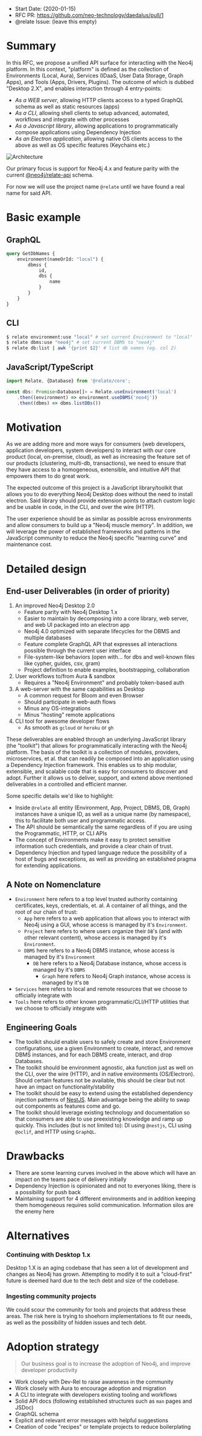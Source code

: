 -   Start Date: (2020-01-15)
-   RFC PR: https://github.com/neo-technology/daedalus/pull/1
-   @relate Issue: (leave this empty)

# Summary

In this RFC, we propose a unified API surface for interacting with the Neo4j platform.
In this context, "platform" is defined as the collection of Environments (Local, Aura), Services (IDaaS, User Data Storage, Graph Apps), and Tools (Apps, Drivers, Plugins).
The outcome of which is dubbed "Desktop 2.X", and enables interaction through 4 entry-points:

-   _As a WEB server_, allowing HTTP clients access to a typed GraphQL schema as well as static resources (apps)
-   _As a CLI_, allowing shell clients to setup advanced, automated, workflows and integrate with other processes
-   _As a Javascript library_, allowing applications to programmatically compose applications using Dependency Injection
-   _As an Electron application_, allowing native OS clients access to the above as well as OS specific features (Keychains etc.)

![Architecture](./imgs/architecture.png)

Our primary focus is support for Neo4j 4.x and feature parity with the current [@neo4j/relate-api](https://github.com/neo4j-apps/relate-api) schema.

For now we will use the project name `@relate` until we have found a real name for said API.

# Basic example

## GraphQL

```GraphQL
query GetDbNames {
    environment(nameOrId: "local") {
        dbmss {
            id,
            dbs {
                name
            }
        }
    }
}
```

## CLI

```sh
$ relate environment:use "local" # set current Environment to "local"
$ relate dbms:use "neo4j" # set current DBMS to "neo4j"
$ relate db:list | awk '{print $2}' # list db names (eg. col 2)
```

## JavaScript/TypeScript

```TypeScript
import Relate, {Database} from '@relate/core';

const dbs: Promise<Database[]> = Relate.useEnvironment('local')
    .then((environment) => environment.useDBMS('neo4j'))
    .then((dbms) => dbms.listDBs())
```

# Motivation

As we are adding more and more ways for consumers (web developers, application developers, system developers) to interact with our core product (local, on-premise, cloud),
as well as increasing the feature set of our products (clustering, multi-db, transactions),
we need to ensure that they have access to a homogeneous, extensible, and intuitive API that empowers them to do great work.

The expected outcome of this project is a JavaScript library/toolkit that allows you to do everything Neo4j Desktop does without the need to install electron.
Said library should provide extension points to attach custom logic and be usable in code, in the CLI, and over the wire (HTTP).

The user experience should be as similar as possible across environments and allow consumers to build up a "Neo4j muscle memory".
In addition, we will leverage the power of established frameworks and patterns in the JavaScript community to reduce the Neo4j specific "learning curve" and maintenance cost.

# Detailed design

## End-user Deliverables (in order of priority)

1. An improved Neo4j Desktop 2.0
    - Feature parity with Neo4j Desktop 1.x
    - Easier to maintain by decomposing into a core library, web server, and web UI packaged into an electron app
    - Neo4j 4.0 optimized with separate lifecycles for the DBMS and multiple databases
    - Feature complete GraphQL API that expresses all interactions possible through the current user interface
    - File-system-like behaviors (open with... for dbs and well-known files like cypher, guides, csv, gram)
    - Project definition to enable examples, bootstrapping, collaboration
2. User workflows to/from Aura & sandbox
    - Requires a "Neo4j Environment" and probably token-based auth
3. A web-server with the same capabilities as Desktop
    - A common request for Bloom and even Browser
    - Should participate in web-auth flows
    - Minus any OS-integrations
    - Minus "hosting" remote applications
4. CLI tool for awesome developer flows
    - As smooth as `gcloud` or `heroku` or `gh`

These deliverables are enabled through an underlying JavaScript library (the "toolkit") that allows for programmatically interacting with the Neo4j platform.
The basis of the toolkit is a collection of modules, providers, microservices, et al. that can readily be composed into an application using a Dependency Injection framework.
This enables us to ship modular, extensible, and scalable code that is easy for consumers to discover and adopt. Further it allows us to deliver, support, and extend above mentioned deliverables in a controlled and efficient manner.

Some specific details we'd like to highlight:

-   Inside `@relate` all entity (Environment, App, Project, DBMS, DB, Graph) instances have a unique ID, as well as a unique name (by namespace), this to facilitate both user and programmatic access.
-   The API should be semantically the same regardless of if you are using the Programmatic, HTTP, or CLI APIs
-   The concept of Environments make it easy to protect sensitive information such credentials, and provide a clear chain of trust.
-   Dependency Injection and typed language reduce the possibility of a host of bugs and exceptions, as well as providing an established pragma for extending applications.

## A Note on Nomenclature

-   `Environment` here refers to a top level trusted authority containing certificates, keys, credentials, et. al. A container of all things, and the root of our chain of trust:
    -   `App` here refers to a web application that allows you to interact with Neo4j using a GUI, whose access is managed by it's `Environment`.
    -   `Project` here refers to where users organize their `DB`'s (and with other relevant content), whose access is managed by it's `Environment`.
    -   `DBMS` here refers to a Neo4j DBMS instance, whose access is managed by it's `Environment`
        -   `DB` here refers to a Neo4j Database instance, whose access is managed by it's `DBMS`
            -   `Graph` here refers to Neo4j Graph instance, whose access is managed by it's `DB`
-   `Services` here refers to local and remote resources that we choose to officially integrate with
-   `Tools` here refers to other known programmatic/CLI/HTTP utilities that we choose to officially integrate with

## Engineering Goals

-   The toolkit should enable users to safely create and store Environment configurations, use a given Environment to create, interact, and remove DBMS instances, and for each DBMS create, interact, and drop Databases.
-   The toolkit should be environment agnostic, aka function just as well on the CLI, over the wire (HTTP), and in native environments (OS/Electron). Should certain features not be available, this should be clear but not have an impact on functionality/stability
-   The toolkit should be easy to extend using the established dependency injection patterns of [NestJS](https://nestjs.com/). Main advantage being the ability to swap out components as features come and go.
-   The toolkit should leverage existing technology and documentation so that consumers are able to use preexisting knowledge and ramp up quickly. This includes (but is not limited to): DI using `@nestjs`, CLI using `@oclif`, and HTTP using `GraphQL`.

# Drawbacks

-   There are some learning curves involved in the above which will have an impact on the teams pace of delivery initially
-   Dependency Injection is opinionated and not to everyones liking, there is a possibility for push back
-   Maintaining support for 4 different environments and in addition keeping them homogeneous requires solid communication. Information silos are the enemy here

# Alternatives

### Continuing with Desktop 1.x

Desktop 1.X is an aging codebase that has seen a lot of development and changes as Neo4j has grown. Attempting to modify it to suit a "cloud-first" future is deemed hard due to the tech debt and size of the codebase.

### Ingesting community projects

We could scour the community for tools and projects that address these areas. The risk here is trying to shoehorn implementations to fit our needs, as well as the possibility of hidden issues and tech debt.

# Adoption strategy

> Our business goal is to increase the adoption of Neo4j, and improve developer productivity

-   Work closely with Dev-Rel to raise awareness in the community
-   Work closely with Aura to encourage adoption and migration
-   A CLI to integrate with developers existing tooling and workflows
-   Solid API docs (following established structures such as `man` pages and JSDoc)
-   GraphQL schema
-   Explicit and relevant error messages with helpful suggestions
-   Creation of code "recipes" or template projects to reduce boilerplating
